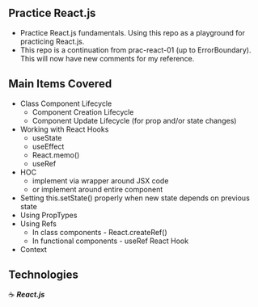 ## Practice React.js

- Practice React.js fundamentals. Using this repo as a playground for practicing React.js.
- This repo is a continuation from prac-react-01 (up to ErrorBoundary). This will now have new comments for my reference.

## Main Items Covered

- Class Component Lifecycle
  - Component Creation Lifecycle
  - Component Update Lifecycle (for prop and/or state changes)
- Working with React Hooks
  - useState
  - useEffect
  - React.memo()
  - useRef
- HOC
  - implement via wrapper around JSX code
  - or implement around entire component
- Setting this.setState() properly when new state depends on previous state
- Using PropTypes
- Using Refs
  - In class components - React.createRef()
  - In functional components - useRef React Hook
- Context

## Technologies

:coffee: **_React.js_**
